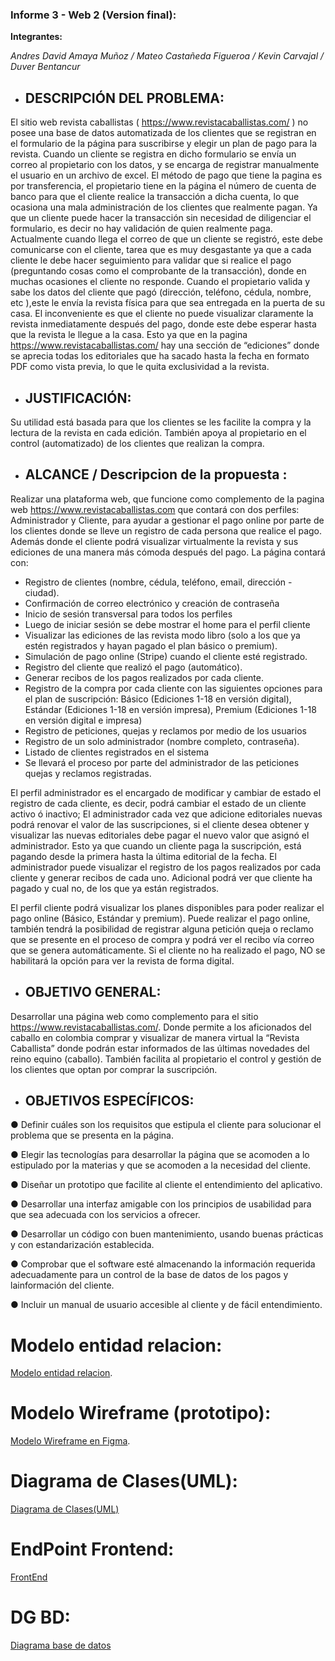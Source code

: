 ### Informe 3 - Web 2 (Version final):

**Integrantes:**

*Andres David Amaya Muñoz / Mateo Castañeda Figueroa / Kevin Carvajal / Duver Bentancur*


* ## DESCRIPCIÓN DEL PROBLEMA:

El sitio web revista caballistas ( https://www.revistacaballistas.com/ ) no posee una
base de datos automatizada de los clientes que se registran en el formulario de la
página para suscribirse y elegir un plan de pago para la revista. Cuando un cliente se
registra en dicho formulario se envía un correo al propietario con los datos, y se
encarga de registrar manualmente el usuario en un archivo de excel.
El método de pago que tiene la pagina es por transferencia, el propietario tiene en la
página el número de cuenta de banco para que el cliente realice la transacción a dicha
cuenta, lo que ocasiona una mala administración de los clientes que realmente pagan.
Ya que un cliente puede hacer la transacción sin necesidad de diligenciar el formulario,
es decir no hay validación de quien realmente paga.
Actualmente cuando llega el correo de que un cliente se registró, este debe
comunicarse con el cliente, tarea que es muy desgastante ya que a cada cliente le
debe hacer seguimiento para validar que si realice el pago (preguntando cosas como
el comprobante de la transacción), donde en muchas ocasiones el cliente no responde.
Cuando el propietario valida y sabe los datos del cliente que pagó (dirección, teléfono,
cédula, nombre, etc ),este le envía la revista física para que sea entregada en la puerta
de su casa. El inconveniente es que el cliente no puede visualizar claramente la revista
inmediatamente después del pago, donde este debe esperar hasta que la revista le
llegue a la casa.
Esto ya que en la pagina https://www.revistacaballistas.com/ hay una sección
de “ediciones” donde se aprecia todas los editoriales que ha sacado hasta la fecha en
formato PDF como vista previa, lo que le quita exclusividad a la revista.

* ## JUSTIFICACIÓN:


Su utilidad está basada para que los clientes se les facilite la compra y la lectura de la revista en cada edición. 
También apoya al propietario en el control (automatizado) de los clientes que realizan la compra.


* ## ALCANCE / Descripcion de la propuesta :

Realizar una plataforma web, que funcione como complemento de la pagina web https://www.revistacaballistas.com que contará con dos perfiles: Administrador y Cliente, para 
ayudar a gestionar el pago online por parte de los clientes donde se lleve un registro de cada persona que realice el pago. Además donde el cliente podrá visualizar 
virtualmente la revista y sus ediciones de una manera más cómoda después del pago. 
La página contará con:

- Registro de clientes (nombre, cédula, teléfono, email, dirección - ciudad).
- Confirmación de correo electrónico y creación de contraseña
- Inicio de sesión transversal para todos los perfiles
- Luego de iniciar sesión se debe mostrar el home para el perfil cliente
- Visualizar las ediciones de las revista modo libro (solo a los que ya estén registrados y hayan pagado el plan básico o premium).
- Simulación de pago online (Stripe) cuando el cliente esté registrado.
- Registro del cliente que realizó el pago (automático).
- Generar recibos de los pagos realizados por cada cliente.
- Registro de la compra por cada cliente con las siguientes opciones para el plan de suscripción: Básico (Ediciones 1-18 en versión digital), 
Estándar (Ediciones 1-18 en versión impresa), Premium (Ediciones 1-18 en versión digital e impresa)
- Registro de peticiones, quejas y reclamos por medio de los usuarios
- Registro de un solo administrador (nombre completo, contraseña).
- Listado de clientes registrados en el sistema
- Se llevará el proceso por parte del administrador de las peticiones quejas y reclamos registradas.

El perfil administrador es el encargado de modificar y cambiar de estado el registro de cada cliente, es decir, podrá cambiar el estado de un cliente activo ó inactivo; 
El administrador cada vez que adicione editoriales nuevas podrá renovar el valor de las suscripciones, si el cliente desea obtener y visualizar las nuevas editoriales 
debe pagar el nuevo valor que asignó el administrador. Esto ya que cuando un cliente paga la suscripción, está pagando desde la primera hasta la última editorial de la fecha. El administrador puede visualizar el registro de los pagos realizados por cada cliente y generar recibos de cada uno. Adicional podrá ver que cliente ha pagado y cual no, de los que ya están registrados.

El perfil cliente podrá visualizar los planes disponibles para poder realizar el pago online (Básico, Estándar y premium). Puede realizar el pago online, 
también tendrá la posibilidad de registrar alguna petición queja o reclamo que se presente en el proceso de compra y podrá ver el recibo vía correo que se 
genera automáticamente. Si el cliente no ha realizado el pago, NO se habilitará la opción para ver la revista de forma digital.


* ## OBJETIVO GENERAL:

Desarrollar una página web como complemento para el sitio https://www.revistacaballistas.com/.
Donde permite a los aficionados del caballo en colombia comprar y visualizar de
manera virtual la “Revista Caballista” donde podrán estar informados de las últimas
novedades del reino equino (caballo). También facilita al propietario el control y gestión de los clientes que optan por comprar
la suscripción.

* ## OBJETIVOS ESPECÍFICOS:

● Definir cuáles son los requisitos que estipula el cliente para solucionar el problema que se presenta en la página.

● Elegir las tecnologías para desarrollar la página que se acomoden a lo estipulado por la materias y que se acomoden a la 
necesidad del cliente.

● Diseñar un prototipo que facilite al cliente el entendimiento del aplicativo.

● Desarrollar una interfaz amigable con los principios de usabilidad para que sea adecuada con los servicios a ofrecer.

● Desarrollar un código con buen mantenimiento, usando buenas prácticas y con estandarización establecida.

● Comprobar que el software esté almacenando la información requerida adecuadamente para un control de la base de datos de 
los pagos y lainformación del cliente.

● Incluir un manual de usuario accesible al cliente y de fácil entendimiento.


# Modelo entidad relacion:

[Modelo entidad relacion](https://raw.githubusercontent.com/Andres2020-CESW2/CESW2/informe_dos/Modelo_ER.PNG).

# Modelo Wireframe (prototipo):

[Modelo Wireframe en Figma](https://www.figma.com/file/o6kKWvFzo36c6IBNFLV6uS/REVISTA-CABALLISTAS---PROTOTIPO?node-id=0%3A1).

# Diagrama de Clases(UML):

[Diagrama de Clases(UML)](https://raw.githubusercontent.com/Andres2020-CESW2/CESW2/informe_dos/Diagrama_UML.png)

# EndPoint Frontend: 

[FrontEnd](https://revistacaballistas.vercel.app/)

# DG BD: 

[Diagrama base de datos](https://raw.githubusercontent.com/Andres2020-CESW2/CESW2/informe_tres/Diagrama_BD.jpeg)


